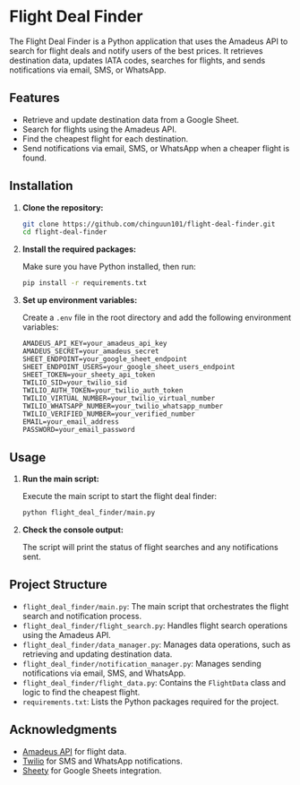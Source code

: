 # Flight Deal Finder

The Flight Deal Finder is a Python application that uses the Amadeus API to search for flight deals and notify users of the best prices. It retrieves destination data, updates IATA codes, searches for flights, and sends notifications via email, SMS, or WhatsApp.

## Features

- Retrieve and update destination data from a Google Sheet.
- Search for flights using the Amadeus API.
- Find the cheapest flight for each destination.
- Send notifications via email, SMS, or WhatsApp when a cheaper flight is found.

## Installation

1. **Clone the repository:**

   ```bash
   git clone https://github.com/chinguun101/flight-deal-finder.git
   cd flight-deal-finder
   ```

2. **Install the required packages:**

   Make sure you have Python installed, then run:

   ```bash
   pip install -r requirements.txt
   ```

3. **Set up environment variables:**

   Create a `.env` file in the root directory and add the following environment variables:

   ```plaintext
   AMADEUS_API_KEY=your_amadeus_api_key
   AMADEUS_SECRET=your_amadeus_secret
   SHEET_ENDPOINT=your_google_sheet_endpoint
   SHEET_ENDPOINT_USERS=your_google_sheet_users_endpoint
   SHEET_TOKEN=your_sheety_api_token
   TWILIO_SID=your_twilio_sid
   TWILIO_AUTH_TOKEN=your_twilio_auth_token
   TWILIO_VIRTUAL_NUMBER=your_twilio_virtual_number
   TWILIO_WHATSAPP_NUMBER=your_twilio_whatsapp_number
   TWILIO_VERIFIED_NUMBER=your_verified_number
   EMAIL=your_email_address
   PASSWORD=your_email_password
   ```

## Usage

1. **Run the main script:**

   Execute the main script to start the flight deal finder:

   ```bash
   python flight_deal_finder/main.py
   ```

2. **Check the console output:**

   The script will print the status of flight searches and any notifications sent.

## Project Structure

- `flight_deal_finder/main.py`: The main script that orchestrates the flight search and notification process.
- `flight_deal_finder/flight_search.py`: Handles flight search operations using the Amadeus API.
- `flight_deal_finder/data_manager.py`: Manages data operations, such as retrieving and updating destination data.
- `flight_deal_finder/notification_manager.py`: Manages sending notifications via email, SMS, and WhatsApp.
- `flight_deal_finder/flight_data.py`: Contains the `FlightData` class and logic to find the cheapest flight.
- `requirements.txt`: Lists the Python packages required for the project.

## Acknowledgments

- [Amadeus API](https://developers.amadeus.com/) for flight data.
- [Twilio](https://www.twilio.com/) for SMS and WhatsApp notifications.
- [Sheety](https://sheety.co/) for Google Sheets integration.